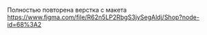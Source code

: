 Полностью повторена верстка с макета https://www.figma.com/file/R62n5LP2RbgS3jySegAldj/Shop?node-id=68%3A2
